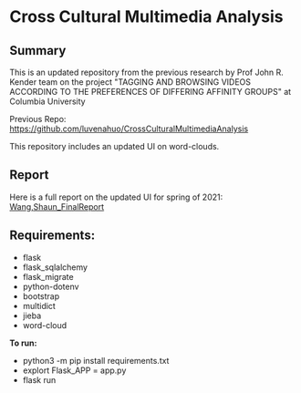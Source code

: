# Cross Cultural Multimedia Analysis

## Summary

This is an updated repository from the previous research by Prof John R. Kender team on the project "TAGGING AND BROWSING VIDEOS ACCORDING TO THE PREFERENCES OF DIFFERING AFFINITY GROUPS" at Columbia University

Previous Repo:
https://github.com/luvenahuo/CrossCulturalMultimediaAnalysis

This repository includes an updated UI on word-clouds.

## Report

Here is a full report on the updated UI for spring of 2021:
[Wang,Shaun_FinalReport](Wang_Shaun_Final_Report.pdf)

## Requirements:

- flask
- flask_sqlalchemy
- flask_migrate
- python-dotenv
- bootstrap
- multidict
- jieba
- word-cloud

**To run:**

- python3 -m pip install requirements.txt
- explort Flask_APP = app.py
- flask run
